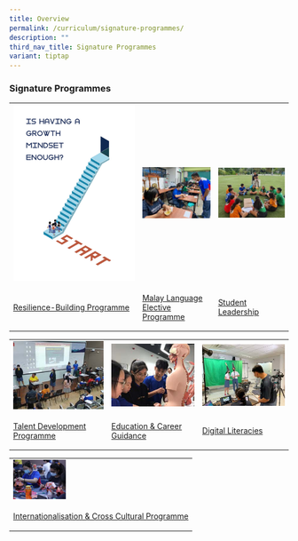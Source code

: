 ```yaml
---
title: Overview
permalink: /curriculum/signature-programmes/
description: ""
third_nav_title: Signature Programmes
variant: tiptap
---
```

<h3><strong>Signature Programmes</strong></h3><table><tbody><tr><td rowspan="1" colspan="1"><div class="isomer-image-wrapper"><img style="width: 100%" height="auto" width="100%" src="/images/Signature/sig8jpg.jpg"></div></td><td rowspan="1" colspan="1"><div class="isomer-image-wrapper"><img style="width: 100%" height="auto" width="100%" src="/images/Signature/sig2.jpg"></div></td><td rowspan="1" colspan="1"><div class="isomer-image-wrapper"><img style="width: 100%" height="auto" width="100%" src="/images/Signature/sig3.jpg"></div></td></tr><tr><td rowspan="1" colspan="1"><p><a href="/curriculum/signature-programmes/resilience-building-programme/" rel="noopener noreferrer nofollow" target="_blank">Resilience-Building Programme</a></p></td><td rowspan="1" colspan="1"><p><a href="/curriculum/signature-programmes/malay-language-elective-programme/" rel="noopener noreferrer nofollow" target="_blank">Malay Language Elective Programme</a></p></td><td rowspan="1" colspan="1"><p><a href="/curriculum/signature-programmes/student-leadership/" rel="noopener noreferrer nofollow" target="_blank">Student Leadership</a></p></td></tr></tbody></table><table><tbody><tr><td rowspan="1" colspan="1"><div class="isomer-image-wrapper"><img style="width: 100%" height="auto" width="100%" src="/images/Signature/sig4.jpg"></div></td><td rowspan="1" colspan="1"><div class="isomer-image-wrapper"><img style="width: 100%" height="auto" width="100%" src="/images/Signature/sig5.jpg"></div></td><td rowspan="1" colspan="1"><div class="isomer-image-wrapper"><img style="width: 100%" height="auto" width="100%" src="/images/Signature/sig6.jpg"></div></td></tr><tr><td rowspan="1" colspan="1"><p><a href="/curriculum/signature-programmes/talent-development-programme/" rel="noopener noreferrer nofollow" target="_blank">Talent Development Programme</a></p></td><td rowspan="1" colspan="1"><p><a href="/curriculum/signature-programmes/education-and-career-guidance/" rel="noopener noreferrer nofollow" target="_blank">Education &amp; Career Guidance</a></p></td><td rowspan="1" colspan="1"><p><a href="/curriculum/signature-programmes/digital-literacies/" rel="noopener noreferrer nofollow" target="_blank">Digital Literacies</a></p></td></tr></tbody></table><table><tbody><tr><td rowspan="1" colspan="1"><div class="isomer-image-wrapper"><img style="width:30%" height="auto" width="100%" src="/images/Signature/sig7.jpg"></div></td></tr><tr><td rowspan="1" colspan="1"><p><a href="/curriculum/signature-programmes/internationalisation-and-cross-cultural-programme/" rel="noopener noreferrer nofollow" target="_blank">Internationalisation &amp; Cross Cultural Programme</a></p></td></tr></tbody></table><p></p>